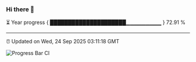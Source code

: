 ### Hi there 👋

⏳ Year progress { █████████████████████▁▁▁▁▁▁▁▁▁ } 72.91 %

---

⏰ Updated on Wed, 24 Sep 2025 03:11:18 GMT

![Progress Bar CI](https://github.com/IshwaranRudhara/GIT-ACTION/workflows/Progress%20Bar%20CI/badge.svg)
